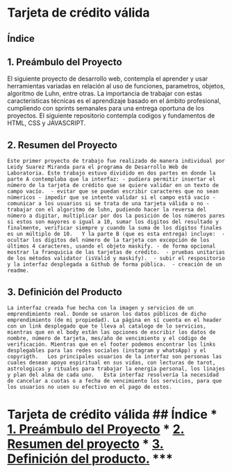# Tarjeta de crédito válida

## Índice
## 1. Preámbulo del Proyecto
  El siguiente proyecto de desarrollo web, contempla el aprender y usar herramientas variadas en relación al uso de funciones, parametros, objetos, algoritmo de Luhn, entre otras. La importancia de trabajar con estas caracteristicas técnicas es el aprendizaje basado en el ámbito profesional, cumpliendo con sprints semanales para una entrega oportuna de los proyectos.   El siguiente repositorio contempla codigos y fundamentos de HTML, CSS y JAVASCRIPT.   
   ## 2. Resumen del Proyecto 
    Este primer proyecto de trabajo fue realizado de manera individual por Leidy Suarez Miranda para el programa de Desarrollo Web de Laboratoria. Este trabajo estuvo dividido en dos partes en donde la parte A contemplaba que la interfaz: - pudiera permitir insertar el número de la tarjeta de crédito que se quiere validar en un texto de campo vacío.  - evitar que se puedan escribir caracteres que no sean númericos - impedir que se intente validar si el campo está vacío - comunicar a los usuarios si se trata de una tarjeta válida o no - trabajar con el algoritmo de luhn, pudiendo hacer la reversa del número a digitar, multiplicar por dos la posición de los números pares si estos son mayores o igual a 10, sumar los digitos del resultado y finalmente, verificar siempre y cuando la suma de los dígitos finales es un múltiplo de 10.   Y la parte B (que es esta entrega) incluye:  - ocultar los dígitos del número de la tarjeta con excepción de los últimos 4 caracteres, usando el objeto maskify. - de forma opcional mostrar la franquicia de las tarjetas de crédito.  - pruebas unitarias de los métodos validator (isValid y maskify).  - subir el respositorio y la interfaz desplegada a Github de forma pública.  - creación de un readme.    
   ## 3. Definición del Producto 
    La interfaz creada fue hecha con la imagen y servicios de un emprendimiento real. Donde se usaron los datos públicos de dicho emprendimiento (de mi propiedad). La página en sí cuenta en el header con un link desplegado que te lleva al catalogo de lo servicios, mientras que en el body están las opciones de escribir los datos de nombre, número de tarjeta, mes/año de vencimiento y el código de verificación. Mientras que en el footer podemos encontrar los links desplegables para las redes sociales (instagram y whatsApp) y el copyrigth.   Los principales usuarios de la interfaz son personas las cuales desean apoyo espiritual en sus vidas, con lecturas de tarot, astrologicas y rituales para trabajar la energía personal, los linajes y plan del alma de cada uno.   Esta interfaz resolvería la necesidad de cancelar a cuotas o a fecha de vencimiento los servicios, para que los usuarios no usen su efectivo en el pago de estos.

# Tarjeta de crédito válida  ## Índice  * [1. Preámbulo del Proyecto](#1-preámbulo-del-proyecto) * [2. Resumen del proyecto](#2-resumen-del-proyecto) * [3. Definición del producto.](#3-consideraciones-generales) ***

